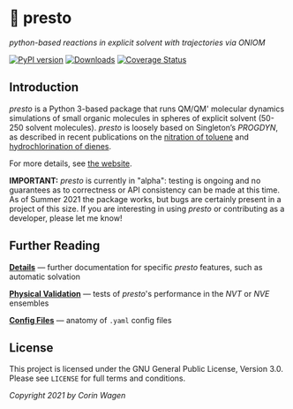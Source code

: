 # 🎩 presto

*python-based reactions in explicit solvent with trajectories via ONIOM*

[![PyPI version](https://badge.fury.io/py/presto-md.svg)](https://pypi.python.org/pypi/presto-md/)
[![Downloads](https://img.shields.io/pypi/dm/presto-md.svg)](https://pypi.python.org/pypi/presto-md/)
[![Coverage Status](https://coveralls.io/repos/github/corinwagen/presto/badge.svg?branch=master)](https://coveralls.io/github/corinwagen/presto?branch=master)

## Introduction

*presto* is a Python 3-based package that runs QM/QM' molecular dynamics simulations of small organic molecules in spheres of explicit solvent (50-250 solvent molecules). *presto* is loosely based on Singleton’s *PROGDYN*, as described in recent publications on the [nitration of toluene](https://pubs.acs.org/doi/10.1021/jacs.6b07328) and [hydrochlorination of dienes](https://pubs.acs.org/doi/10.1021/jacs.0c06295). 

For more details, see [the website](https://corinwagen.github.io/presto/public/index.html).

**IMPORTANT:**
*presto* is currently in "alpha": testing is ongoing and no guarantees as to correctness or API consistency can be made at this time. 
As of Summer 2021 the package works, but bugs are certainly present in a project of this size.
If you are interesting in using *presto* or contributing as a developer, please let me know!

## Further Reading

[**Details**](DETAILS.md) — further documentation for specific *presto* features, such as automatic solvation

[**Physical Validation**](VALIDATION.md) — tests of *presto*'s performance in the *NVT* or *NVE* ensembles

[**Config Files**](CONFIG.md) — anatomy of ``.yaml`` config files

## License

This project is licensed under the GNU General Public License, Version 3.0. Please see `LICENSE` for full terms and conditions.

*Copyright 2021 by Corin Wagen*

